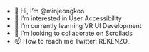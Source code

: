 - 👋 Hi, I’m @minjeongkoo
- 👀 I’m interested in User Accessibility
- 🌱 I’m currently learning VR UI Development
- 💞️ I’m looking to collaborate on Scrollads
- 📫 How to reach me Twitter: REKENZO_
